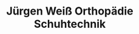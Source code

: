 ---
title: "Jürgen Weiß Orthopädie Schuhtechnik"
url: /gelsenkirchen/juergen-weiss-orthopaedie-schuhtechnik/
shop: Schuhe
---